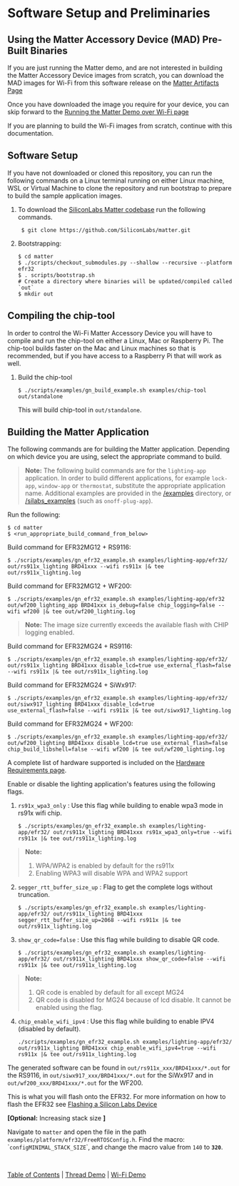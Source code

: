 # Software Setup and Preliminaries

## Using the Matter Accessory Device (MAD) Pre-Built Binaries

If you are just running the Matter demo, and are not interested in building the
Matter Accessory Device images from scratch, you can download the MAD images for
Wi-Fi from this software release on the
[Matter Artifacts Page](../general/ARTIFACTS.md)

Once you have downloaded the image you require for your device, you can skip
forward to the [Running the Matter Demo over Wi-Fi page](./RUN_DEMO.md)

If you are planning to build the Wi-Fi images from scratch, 
continue with this documentation.

## Software Setup

If you have not downloaded or cloned this repository, you can run the following
commands on a Linux terminal running on either Linux machine, WSL or Virtual
Machine to clone the repository and run bootstrap to prepare to build the sample
application images.

1. To download the
   [SiliconLabs Matter codebase](https://github.com/SiliconLabs/matter.git) run
   the following commands.

    ```shell
     $ git clone https://github.com/SiliconLabs/matter.git
    ```

2. Bootstrapping:

    ```shell
    $ cd matter
    $ ./scripts/checkout_submodules.py --shallow --recursive --platform efr32
    $ . scripts/bootstrap.sh
    # Create a directory where binaries will be updated/compiled called `out`
    $ mkdir out
    ```

## Compiling the chip-tool

In order to control the Wi-Fi Matter Accessory Device you will have to compile
and run the chip-tool on either a Linux, Mac or Raspberry Pi. The chip-tool builds
faster on the Mac and Linux machines so that is recommended, but if you have
access to a Raspberry Pi that will work as well.

1. Build the chip-tool

    ```shell
    $ ./scripts/examples/gn_build_example.sh examples/chip-tool out/standalone
    ```

    This will build chip-tool in `out/standalone`.

## Building the Matter Application

The following commands are for building the Matter application. Depending on which device
you are using, select the appropriate command to build.

> **Note:** 
> The following build commands are for the `lighting-app` application. In order to build different applications, for example `lock-app`, `window-app` or `thermostat`, substitute the appropriate application name.
> Additional examples are provided in the [/examples](../../../examples/) directory,
or [/silabs_examples](../../../silabs_examples/) (such as `onoff-plug-app`).

Run the following:

```shell
$ cd matter
$ <run_appropriate_build_command_from_below>
```

Build command for EFR32MG12 + RS9116:

```shell
$ ./scripts/examples/gn_efr32_example.sh examples/lighting-app/efr32/ out/rs911x_lighting BRD41xxx --wifi rs911x |& tee out/rs911x_lighting.log
```

Build command for EFR32MG12 + WF200:

```shell
$ ./scripts/examples/gn_efr32_example.sh examples/lighting-app/efr32 out/wf200_lighting_app BRD41xxx is_debug=false chip_logging=false --wifi wf200 |& tee out/wf200_lighting.log
```

> **Note:** The image size currently exceeds the available flash with CHIP logging enabled.

Build command for EFR32MG24 + RS9116:

```shell
$ ./scripts/examples/gn_efr32_example.sh examples/lighting-app/efr32/ out/rs911x_lighting BRD41xxx disable_lcd=true use_external_flash=false --wifi rs911x |& tee out/rs911x_lighting.log
```

Build command for EFR32MG24 + SiWx917:

```shell
$ ./scripts/examples/gn_efr32_example.sh examples/lighting-app/efr32/ out/siwx917_lighting BRD41xxx disable_lcd=true use_external_flash=false --wifi rs911x |& tee out/siwx917_lighting.log
```

Build command for EFR32MG24 + WF200:

```shell
$ ./scripts/examples/gn_efr32_example.sh examples/lighting-app/efr32/ out/wf200_lighting BRD41xxx disable_lcd=true use_external_flash=false chip_build_libshell=false --wifi wf200 |& tee out/wf200_lighting.log
```

A complete list of hardware supported is included on the [Hardware Requirements page](../general/HARDWARE_REQUIREMENTS.md).

Enable or disable the lighting application's features using the following flags.

1.  `rs91x_wpa3_only` : Use this flag while building to enable wpa3 mode in rs91x wifi chip.

    ```shell
    $ ./scripts/examples/gn_efr32_example.sh examples/lighting-app/efr32/ out/rs911x_lighting BRD41xxx rs91x_wpa3_only=true --wifi rs911x |& tee out/rs911x_lighting.log
    ```

> **Note:** 
> 1. WPA/WPA2 is enabled by default for the rs911x
> 2. Enabling WPA3 will disable WPA and WPA2 support

2.  `segger_rtt_buffer_size_up` : Flag to get the complete logs without truncation.

    ```shell
    $ ./scripts/examples/gn_efr32_example.sh examples/lighting-app/efr32/ out/rs911x_lighting BRD41xxx segger_rtt_buffer_size_up=2068 --wifi rs911x |& tee out/rs911x_lighting.log
    ```
3.  `show_qr_code=false` : Use this flag while building to disable QR code.

    ```shell
    $ ./scripts/examples/gn_efr32_example.sh examples/lighting-app/efr32/ out/rs911x_lighting BRD41xxx show_qr_code=false --wifi rs911x |& tee out/rs911x_lighting.log
    ```
>    **Note:**
>    1. QR code is enabled by default for all except MG24
>    2. QR code is disabled for MG24 because of lcd disable. It cannot be enabled using the flag.

4. `chip_enable_wifi_ipv4` : Use this flag while building to enable IPV4 (disabled by default).

    ```shell
    ./scripts/examples/gn_efr32_example.sh examples/lighting-app/efr32/ out/rs911x_lighting BRD41xxx chip_enable_wifi_ipv4=true --wifi rs911x |& tee out/rs911x_lighting.log
    ```

The generated software can be found in
`out/rs911x_xxx/BRD41xxx/*.out` for the RS9116, in `out/siwx917_xxx/BRD41xxx/*.out`  for the
SiWx917 and in `out/wf200_xxx/BRD41xxx/*.out` for the WF200.

This is what you will flash onto the EFR32. For more information on how to flash
the EFR32 see
[Flashing a Silicon Labs Device](../general/FLASH_SILABS_DEVICE.md)

**[Optional:** Increasing stack size **]** 

Navigate to
`matter` and open the file in the path
`examples/platform/efr32/FreeRTOSConfig.h`. Find the macro:
\``configMINIMAL_STACK_SIZE`\`, and change the macro value from `140` to
 **`320`**.

<br>

[Table of Contents](../README.md) | [Thread Demo](../thread/DEMO_OVERVIEW.md) |
[Wi-Fi Demo](./DEMO_OVERVIEW.md)
